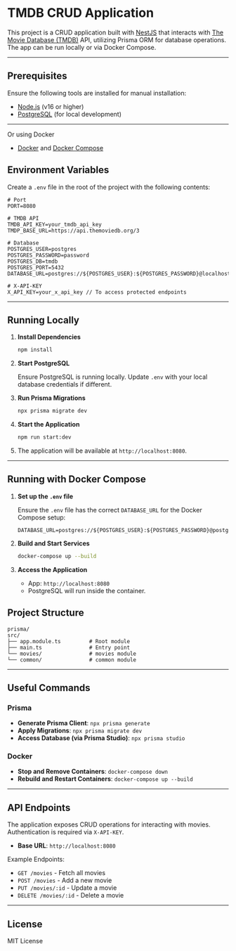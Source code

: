
# TMDB CRUD Application

This project is a CRUD application built with [NestJS](https://nestjs.com/) that interacts with [The Movie Database (TMDB)](https://www.themoviedb.org/) API, utilizing Prisma ORM for database operations. The app can be run locally or via Docker Compose.

---

## Prerequisites

Ensure the following tools are installed for manual installation:

- [Node.js](https://nodejs.org/) (v16 or higher)
- [PostgreSQL](https://www.postgresql.org/) (for local development)
---

Or using Docker 
- [Docker](https://www.docker.com/) and [Docker Compose](https://docs.docker.com/compose/)


## Environment Variables

Create a `.env` file in the root of the project with the following contents:

```env
# Port
PORT=8080

# TMDB API
TMDB_API_KEY=your_tmdb_api_key
TMDP_BASE_URL=https://api.themoviedb.org/3

# Database
POSTGRES_USER=postgres
POSTGRES_PASSWORD=password
POSTGRES_DB=tmdb
POSTGRES_PORT=5432
DATABASE_URL=postgres://${POSTGRES_USER}:${POSTGRES_PASSWORD}@localhost:${POSTGRES_PORT}/${POSTGRES_DB}

# X-API-KEY
X_API_KEY=your_x_api_key // To access protected endpoints
```

---

## Running Locally

1. **Install Dependencies**

   ```bash
   npm install
   ```

2. **Start PostgreSQL**

   Ensure PostgreSQL is running locally. Update `.env` with your local database credentials if different.

3. **Run Prisma Migrations**

   ```bash
   npx prisma migrate dev
   ```

4. **Start the Application**

   ```bash
   npm run start:dev
   ```

5. The application will be available at `http://localhost:8080`.

---

## Running with Docker Compose

1. **Set up the `.env` file**

   Ensure the `.env` file has the correct `DATABASE_URL` for the Docker Compose setup:

   ```env
   DATABASE_URL=postgres://${POSTGRES_USER}:${POSTGRES_PASSWORD}@postgres_db:5432/${POSTGRES_DB}
   ```

2. **Build and Start Services**

   ```bash
   docker-compose up --build
   ```

3. **Access the Application**

   - App: `http://localhost:8080`
   - PostgreSQL will run inside the container.


## Project Structure

```
prisma/
src/
├── app.module.ts         # Root module
├── main.ts               # Entry point
└── movies/               # movies module
└── common/               # common module

```

---

## Useful Commands

### Prisma

- **Generate Prisma Client**: `npx prisma generate`
- **Apply Migrations**: `npx prisma migrate dev`
- **Access Database (via Prisma Studio)**: `npx prisma studio`

### Docker

- **Stop and Remove Containers**: `docker-compose down`
- **Rebuild and Restart Containers**: `docker-compose up --build`

---

## API Endpoints

The application exposes CRUD operations for interacting with movies. Authentication is required via `X-API-KEY`.

- **Base URL**: `http://localhost:8080`

Example Endpoints:

- `GET /movies` - Fetch all movies
- `POST /movies` - Add a new movie
- `PUT /movies/:id` - Update a movie
- `DELETE /movies/:id` - Delete a movie

---

## License

MIT License
